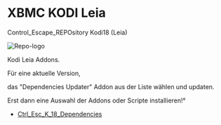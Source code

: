 # XBMC KODI Leia
Control_Escape_REPOsitory Kodi18 (Leia)

![Repo-logo](https://i.ibb.co/BTYDtBq/icon.png)

Kodi Leia Addons.

Für eine aktuelle Version,

das "Dependencies Updater" Addon aus der Liste wählen und updaten.

Erst dann eine Auswahl der Addons oder Scripte installieren!°


* [Ctrl_Esc_K_18_Dependencies](https://bit.ly/3AyX5FI)





